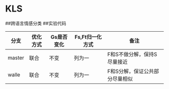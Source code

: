 # KLS

##跨语言情感分类
##实验代码

| 分支 | 优化方式 | Gs是否变化 | Fs,Ft归一化方式 |备注 |
| ---- | ---- | ---- | ---- | ---- |
| master | 联合 | 不变 | 列为一 |F和S不做分解，保持S尽量接近|
| walle | 联合 | 不变 | 列为一 |F和S分解，保证公共部分尽量相似|

